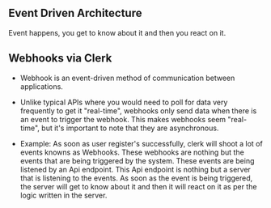 ## Event Driven Architecture
Event happens, you get to know about it and then you react on it.


## Webhooks via Clerk
- Webhook is an event-driven method of communication between applications.

- Unlike typical APIs where you would need to poll for data very frequently to get it "real-time", webhooks only send data when there is an event to trigger the webhook. This makes webhooks seem "real-time", but it's important to note that they are asynchronous.


- Example: As soon as user register's successfully, clerk will shoot a lot of events knowns as Webhooks. These webhooks are nothing but the events that are being triggered by the system. These events are being listened by an Api endpoint. This Api endpoint is nothing but a server that is listening to the events. As soon as the event is being triggered, the server will get to know about it and then it will react on it as per the logic written in the server.